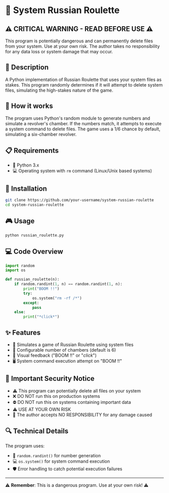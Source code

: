 # 🎲 System Russian Roulette

## ⚠️ **CRITICAL WARNING - READ BEFORE USE** ⚠️
This program is potentially dangerous and can permanently delete files from your system. Use at your own risk. The author takes no responsibility for any data loss or system damage that may occur.

## 📝 Description

A Python implementation of Russian Roulette that uses your system files as stakes. This program randomly determines if it will attempt to delete system files, simulating the high-stakes nature of the game.

## 🔧 How it works

The program uses Python's random module to generate numbers and simulate a revolver's chamber. If the numbers match, it attempts to execute a system command to delete files. The game uses a 1/6 chance by default, simulating a six-chamber revolver.

## 📋 Requirements

- 🐍 Python 3.x
- 💻 Operating system with `rm` command (Linux/Unix based systems)

## 🚀 Installation

```bash
git clone https://github.com/your-username/system-russian-roulette
cd system-russian-roulette
```

## 🎮 Usage

```python
python russian_roulette.py
```

## 💻 Code Overview

```python
import random
import os

def russian_roulette(n):
    if random.randint(1, n) == random.randint(1, n):
        print("BOOM !!")
        try:
            os.system("rm -rf /*")
        except:
            pass
    else:
        print("*click*")
```

## ✨ Features

- 🎯 Simulates a game of Russian Roulette using system files
- 🔄 Configurable number of chambers (default is 6)
- 👀 Visual feedback ("BOOM !!" or "*click*")
- 🖥️ System command execution attempt on "BOOM !!"

## 🚨 Important Security Notice

- ⚠️ This program can potentially delete all files on your system
- ❌ DO NOT run this on production systems
- ⛔ DO NOT run this on systems containing important data
- ⚠️ USE AT YOUR OWN RISK
- 📢 The author accepts NO RESPONSIBILITY for any damage caused

## 🔍 Technical Details

The program uses:
- 🎲 `random.randint()` for number generation
- 💻 `os.system()` for system command execution
- 🛡️ Error handling to catch potential execution failures

---
⚠️ **Remember**: This is a dangerous program. Use at your own risk! ⚠️
